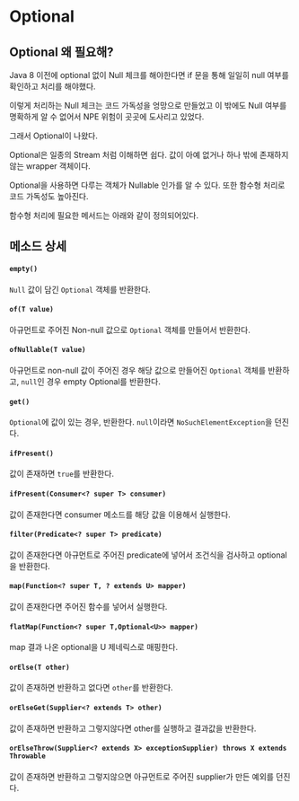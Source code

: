 Optional
==================

## Optional 왜 필요해?

Java 8 이전에 optional 없이 Null 체크를 해야한다면 if 문을 통해 일일히 null 여부를 확인하고 처리를 해야했다. 

이렇게 처리하는 Null 체크는 코드 가독성을 엉망으로 만들었고 이 밖에도 Null 여부를 명확하게 알 수 없어서 NPE 위험이 곳곳에 도사리고 있었다.

그래서 Optional이 나왔다.

Optional은 일종의 Stream 처럼 이해하면 쉽다. 값이 아예 없거나 하나 밖에 존재하지않는 wrapper 객체이다. 

Optional을 사용하면 다루는 객체가 Nullable 인가를 알 수 있다. 또한 함수형 처리로 코드 가독성도 높아진다. 

함수형 처리에 필요한 메서드는 아래와 같이 정의되어있다.

## 메소드 상세

#### `empty()`
`Null` 값이 담긴 `Optional` 객체를 반환한다.

#### `of(T value)`
아규먼트로 주어진 Non-null 값으로 `Optional` 객체를 만들어서 반환한다.

#### `ofNullable(T value)`
아규먼트로 non-null 값이 주어진 경우 해당 값으로 만들어진 `Optional` 객체를 반환하고, `null`인 경우 empty Optional를 반환한다.

#### `get()`
`Optional`에 값이 있는 경우, 반환한다. `null`이라면 `NoSuchElementException`을 던진다.

#### `ifPresent()`
값이 존재하면 `true`를 반환한다.

#### `ifPresent(Consumer<? super T> consumer)`
값이 존재한다면 consumer 메소드를 해당 값을 이용해서 실행한다.

#### `filter(Predicate<? super T> predicate)`
값이 존재한다면 아규먼트로 주어진 predicate에 넣어서 조건식을 검사하고 optional을 반환한다.

#### `map(Function<? super T, ? extends U> mapper)`
값이 존재한다면 주어진 함수를 넣어서 실행한다.

#### `flatMap(Function<? super T,Optional<U>> mapper)`
map 결과 나온 optional을 U 제네릭스로 매핑한다.

#### `orElse(T other)`
값이 존재하면 반환하고 없다면 `other`를 반환한다.

#### `orElseGet(Supplier<? extends T> other)`
값이 존재하면 반환하고 그렇지않다면 other를 실행하고 결과값을 반환한다.

#### `orElseThrow(Supplier<? extends X> exceptionSupplier) throws X extends Throwable`
값이 존재하면 반환하고 그렇지않으면 아규먼트로 주어진 supplier가 만든 예외를 던진다.
